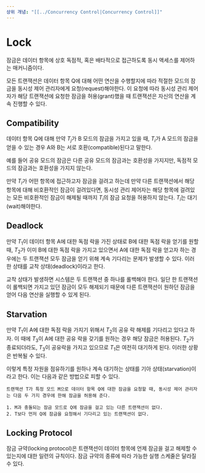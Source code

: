 ```yaml
---
상위 개념: "[[../Concurrency Control|Concurrency Control]]"
---
```

# Lock
잠금은 데이터 항목에 상호 독점적, 혹은 배타적으로 접근하도록 동시 액세스를 제어하는 매커니즘이다.

모든 트랜잭션은 데이터 항목 Q에 대해 어떤 연산을 수행할지에 따라 적절한 모드의 잠금을 동시성 제어 관리자에게 요청(request)해야한다. 이 요청에 따라 동시성 관리 제어자가 해당 트랜잭션에 요청한 잠금을 허용(grant)했을 때 트랜잭션은 자신의 연산을 계속 진행할 수 있다.

## Compatibility
데이터 항목 Q에 대해 만약 $T_j$가 B 모드의 잠금을 가지고 있을 때, $T_i$가 A 모드의 잠금을 얻을 수 있는 경우 A와 B는 서로 호환(compatible)된다고 말한다.

예를 들어 공유 모드의 잠금은 다른 공유 모드의 잠금과는 호환성을 가지지만, 독점적 모드의 잠금과는 호환성을 가지지 않는다.

만약 $T_i$가 어떤 항목에 접근하고자 잠금을 걸려고 하는데 만약 다른 트랜잭션에서 해당 항목에 대해 비호환적인 잠금이 걸려있다면, 동시성 관리 제어자는 해당 항목에 걸려있는 모든 비호환적인 잠금이 해제될 때까지 $T_i$의 잠금 요청을 허용하지 않는다. $T_i$는 대기(wait)해야한다.

## Deadlock
만약 $T_1$이 데이터 항목 A에 대한 독점 락을 가진 상태로 B에 대한 독점 락을 얻기를 원할 때, $T_2$가 이미 B에 대한 독점 락을 가지고 있으면서 A에 대한 독점 락을 얻고자 하는 경우에는 두 트랜잭션 모두 잠금을 얻기 위해 계속 기다리는 문제가 발생할 수 있다. 이러한 상태를 교착 상태(deadlock)이라고 한다.

교착 상태가 발생하면 시스템은 두 트랜잭션 중 하나를 롤백해야 한다. 일단 한 트랜잭션이 롤백되면 가지고 있던 잠금이 모두 해제되기 때문에 다른 트랜잭션이 원하던 잠금을 얻어 다음 연산을 실행할 수 있게 된다.

## Starvation
만약 $T_1$이 A에 대한 독점 락을 가지기 위해서 $T_2$의 공유 락 해제를 기다리고 있다고 하자. 이 때에 $T_3$이 A에 대한 공유 락을 갖기를 원하는 경우 해당 잠금은 허용된다. $T_2$가 종료되더라도, $T_3$이 공유락을 가지고 있으므로 $T_1$은 여전히 대기하게 된다. 이러한 상황은 반복될 수 있다.

이렇게 특정 자원을 점유하기를 원하나 계속 대기하는 상태를 기아 상태(starvation)이라고 한다. 이는 다음과 같은 방법으로 피할 수 있다.

```
트랜잭션 T가 특정 모드 M으로 데이터 항목 Q에 대한 잠금을 요청할 때, 동시성 제어 관리자는 다음 두 가지 경우에 한해 잠금을 허용해 준다.

1. M과 충돌되는 잠금 모드로 Q에 잠금을 걸고 있는 다른 트랜잭션이 없다.
2. T보다 먼저 Q에 잠금을 요청해서 기다리고 있는 트랜잭션이 없다.
```

## Locking Protocol
잠금 규약(locking protocol)은 트랜잭션이 데이터 항목에 언제 잠금을 걸고 해제할 수 있는지에 대한 일련의 규칙이다. 잠금 규약의 종류에 따라 가능한 실행 스케줄은 달라질 수 있다. 
